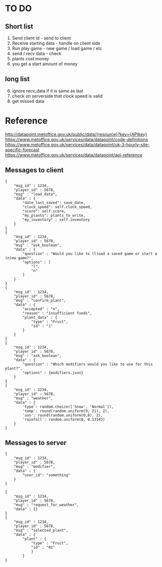# TO DO

## Short list
1. Send client id - send to client
2. Receive starting data - handle on client side
3. Run play game - new game / load game / etc
5. send / recv data - check
6. plants cost money
7. you get a start amount of money

## long list
6. ignore recv_data if it is same as last
7. check on serverside that clock speed is valid
1. get missed data

# Reference
http://datapoint.metoffice.gov.uk/public/data/{resource}?key={APIkey}
https://www.metoffice.gov.uk/services/data/datapoint/code-definitions
https://www.metoffice.gov.uk/services/data/datapoint/uk-3-hourly-site-specific-forecast
https://www.metoffice.gov.uk/services/data/datapoint/api-reference


## Messages to client
``` 
{
    "msg_id" : 1234,
    "player_id" : 5678,
    "msg" : "load_data",
    "data" : {
        "date_last_saved": save_date,
        "clock_speed": self.clock_speed,
        "score": self.score,
        "my_plants": plants_to_write,
        "my_inventory" : self.inventory
    }
}
{
    "msg_id" : 1234,
    "player_id" : 5678,
    "msg" : "ask_boolean",
    "data" : {
        "question" : "Would you like to (l)oad a saved game or start a (n)ew game?",
        "options" : [
            "l",
            "n"
        ]
    }
}
{
    "msg_id" : 1234,
    "player_id" : 5678,
    "msg" : "confirm_plant",
    "data" : {
        "accepted" : "n",
        "reason" : "insufficient funds",
        "plant_data" : {
            "type" : "Fruit",
            "id" : "1"
        }
    }
}
{
    "msg_id" : 1234,
    "player_id" : 5678,
    "msg" : "ask_boolean",
    "data" : {
        "question" : "Which modifiers would you like to use for this plant?",
        "options" : {modifiers.json}
    }
}
{
    "msg_id" : 1234,
    "player_id" : 5678,
    "msg" : "weather",
    "data" : {
        'type': random.choice(['Snow', 'Normal']),
        'temp': round(random.uniform(9, 21), 2),
        'sun': round(random.uniform(0,8), 2),
        'rainfall': random.uniform(0, 0.13143)
    }
}
```

## Messages to server
```
{
    "msg_id" : 1234,
    "player_id" : 5678,
    "msg" : "modifier",
    "data" : {
        "user_id": "something"
    }
}
```

```
{
    "msg_id" : 1234,
    "player_id" : 5678,
    "msg" : "request_for_weather",
    "data" : {}
}
{
    "msg_id" : 1234,
    "player_id" : 5678,
    "msg" : "selected_plant",
    "data" : {
        "plant" : {
            "type" : "Fruit",
            "id" : "01"
            }
        }
}

```